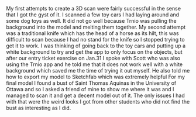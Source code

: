 My first attempts to create a 3D scan were fairly successful in the sense that I got the gyst of it. I scanned a few toy cars I had laying around and some dog toys as well. It did not go well because Trnio was pulling the background into the model and melting them together. My second attempt was a traditional knife which has the head of a horse as its hilt, this was difficult to scan because I had no stand for the knife so I stopped trying to get it to work. I was thinking of going back to the toy cars and putting up a white background to try and get the app to only focus on the objects, but after our entry ticket exercise on Jan.31 I spoke with Scott who was also using the Trnio app and he told me that it does not work well with a white background which saved me the time of trying it out myself. He also told me how to export my model to Sketchfab which was extremely helpful For my final model I found a bust of Saint Thomas Aquinas in the University of Ottawa and so I asked a friend of mine to show me where it was and I managed to scan it and get a decent model out of it. The only issues I had with that were the weird looks I got from other students who did not find the bust as interesting as I did.
